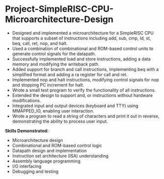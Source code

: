 # Project-SimpleRISC-CPU-Microarchitecture-Design

* Designed and implemented a microarchitecture for a SimpleRISC CPU that supports a subset of instructions including add, sub, cmp, ld, st, beq, call, ret, nop, and halt.
* Used a combination of combinational and ROM-based control units to generate control signals for the datapath.
* Successfully implemented load and store instructions, adding a data memory and modifying the writeback path.
* Added support for branch and call instructions, implementing beq with a simplified format and adding a ra register for call and ret.
* Implemented nop and halt instructions, modifying control signals for nop and stopping PC increment for halt.
* Wrote a small test program to verify the functionality of all instructions.
* Extended the design to support and, or instructions without hardware modifications.
* Integrated input and output devices (keyboard and TTY) using MMAPPED_IO, enabling user interaction.
* Wrote a program to read a string of characters and print it out in reverse, demonstrating the ability to process user input.

**Skills Demonstrated:**

* Microarchitecture design
* Combinational and ROM-based control logic
* Datapath design and implementation
* Instruction set architecture (ISA) understanding
* Assembly language programming
* I/O interfacing
* Debugging and testing
